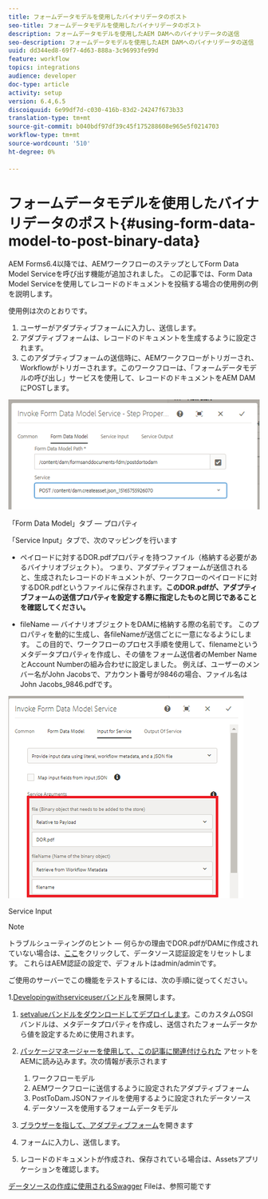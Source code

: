 ```yaml
---
title: フォームデータモデルを使用したバイナリデータのポスト
seo-title: フォームデータモデルを使用したバイナリデータのポスト
description: フォームデータモデルを使用したAEM DAMへのバイナリデータの送信
seo-description: フォームデータモデルを使用したAEM DAMへのバイナリデータの送信
uuid: dd344ed8-69f7-4d63-888a-3c96993fe99d
feature: workflow
topics: integrations
audience: developer
doc-type: article
activity: setup
version: 6.4,6.5
discoiquuid: 6e99df7d-c030-416b-83d2-24247f673b33
translation-type: tm+mt
source-git-commit: b040bdf97df39c45f175288608e965e5f0214703
workflow-type: tm+mt
source-wordcount: '510'
ht-degree: 0%

---
```



# フォームデータモデルを使用したバイナリデータのポスト{#using-form-data-model-to-post-binary-data}

AEM Forms6.4以降では、AEMワークフローのステップとしてForm Data Model Serviceを呼び出す機能が追加されました。 この記事では、Form Data Model Serviceを使用してレコードのドキュメントを投稿する場合の使用例の例を説明します。

使用例は次のとおりです。

1. ユーザーがアダプティブフォームに入力し、送信します。
1. アダプティブフォームは、レコードのドキュメントを生成するように設定されます。
1. このアダプティブフォームの送信時に、AEMワークフローがトリガーされ、 Workflowがトリガーされます。このワークフローは、「フォームデータモデルの呼び出し」サービスを使用して、レコードのドキュメントをAEM DAMにPOSTします。

![posttodam](assets/posttodamshot1.png)

「Form Data Model」タブ — プロパティ

「Service Input」タブで、次のマッピングを行います

* ペイロードに対するDOR.pdfプロパティを持つファイル（格納する必要があるバイナリオブジェクト）。 つまり、アダプティブフォームが送信されると、生成されたレコードのドキュメントが、ワークフローのペイロードに対するDOR.pdfというファイルに保存されます。**このDOR.pdfが、アダプティブフォームの送信プロパティを設定する際に指定したものと同じであることを確認してください。**

* fileName — バイナリオブジェクトをDAMに格納する際の名前です。 このプロパティを動的に生成し、各fileNameが送信ごとに一意になるようにします。 この目的で、ワークフローのプロセス手順を使用して、filenameというメタデータプロパティを作成し、その値をフォーム送信者のMember NameとAccount Numberの組み合わせに設定しました。 例えば、ユーザーのメンバー名がJohn Jacobsで、アカウント番号が9846の場合、ファイル名はJohn Jacobs_9846.pdfです。

![fdmserviceinput](assets/fdminputservice.png)

Service Input

>[!NOTE]
>
>トラブルシューティングのヒント — 何らかの理由でDOR.pdfがDAMに作成されていない場合は、[ここ](http://localhost:4502/mnt/overlay/fd/fdm/gui/components/admin/fdmcloudservice/properties.html?item=%2Fconf%2Fglobal%2Fsettings%2Fcloudconfigs%2Ffdm%2Fpostdortodam)をクリックして、データソース認証設定をリセットします。 これらはAEM認証の設定で、デフォルトはadmin/adminです。

ご使用のサーバーでこの機能をテストするには、次の手順に従ってください。

1.[Developingwithserviceuserバンドル](/help/forms/assets/common-osgi-bundles/DevelopingWithServiceUser.jar)を展開します。

1. [setvalueバンドルをダウンロードしてデプロイします](/help/forms/assets/common-osgi-bundles/SetValueApp.core-1.0-SNAPSHOT.jar)。このカスタムOSGIバンドルは、メタデータプロパティを作成し、送信されたフォームデータから値を設定するために使用されます。

1. [パッケージマネージャーを使用して、この記事に関連付けられた](assets/postdortodam.zip) アセットをAEMに読み込みます。次の情報が表示されます

   1. ワークフローモデル
   1. AEMワークフローに送信するように設定されたアダプティブフォーム
   1. PostToDam.JSONファイルを使用するように設定されたデータソース
   1. データソースを使用するフォームデータモデル

1. [ブラウザーを指して、アダプティブフォーム](http://localhost:4502/content/dam/formsanddocuments/helpx/timeoffrequestform/jcr:content?wcmmode=disabled)を開きます
1. フォームに入力し、送信します。
1. レコードのドキュメントが作成され、保存されている場合は、Assetsアプリケーションを確認します。


[データソースの作成に使用されるSwagger](http://localhost:4502/conf/global/settings/cloudconfigs/fdm/postdortodam/jcr:content/swaggerFile)  Fileは、参照可能です
